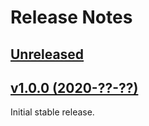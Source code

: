 # Release Notes

## [Unreleased](https://github.com/laravel/breeze/compare/v1.x.x...master)


## [v1.0.0 (2020-??-??)](https://github.com/laravel/breeze/compare/v0.0.1...v1.0.0)

Initial stable release.
